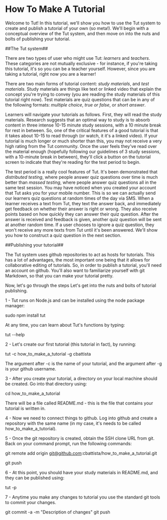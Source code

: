How To Make A Tutorial
============

Welcome to Tut! In this tutorial, we'll show you how to use the Tut system to create and publish a tutorial of your own (so meta!).  We'll begin with a conceptual overview of the Tut system, and then move on into the nuts and bolts of publishing your tutorial.

##The Tut system##

There are two types of user who might use Tut:  _learners_ and _teachers_.  These categories are not mutually exclusive - for instance, if you're taking this tutorial, it's so you can be a teacher yourself.  However, since you are taking a tutorial, right now you are a learner!

There are two main forms of tutorial content:  _study materials_, and _test materials_.  Study materials are things like text or linked video that explain the concept you're trying to convey (you are reading the study materials of this tutorial right now).  Test materials are quiz questions that can be in any of the following formats:  _multiple choice_, _true or false_, or _short answer_.

Learners will navigate your tutorials as follows.  First, they will read the study materials.  Research suggests that an optimal way to study is to absorb content in three intense 10-15 minute study sessions, with a 10 minute break for rest in between.  So, one of the critical features of a good tutorial is that it takes about 10-15 to read through (or watch, it it's a linked video).  If your tutorial is much longer or much shorter than this, you may not receive a very high rating from the Tut community.  Once the user feels they've read over the material enough (hopefully following our guidelines of 3 study sessions, with a 10-minute break in between), they'll click a button on the tutorial screen to indicate that they're reading for the test period to begin.

The test period is a really cool features of Tut.  It's been demonstrated that _distributed testing_, where people answer quiz questions over time is much better than _massed testing_, where people answer quiz questions all in the same test session.  You may have noticed when you created your account that Tut asks you for your mobile number.  This is so we can actually send our learners quiz questions at random times of the day via SMS.   When a learner receives a text from Tut, they text the answer back, and immediately get feedback on whether their answer is right or wrong.  They also receive points based on how quickly they can answer their quiz question.  After the answer is received and feedback is given, another quiz question will be sent at another random time.  If a user chooses to ignore a quiz question, they won't receive any more texts from Tut until it's been answered.  We'll show you how to construct a quiz question in the next section.

##Publishing your tutorial##

The Tut system uses github repositories to act as hosts for tutorials.  This has a lot of advantages, the most important one being that it allows for collaborative editing of tutorials.  So, in order to publish a tutorial, you'll need an account on github.  You'll also want to familiarize yourself with git Markdown, so that you can make your tutorial pretty.

Now, let's go through the steps Let's get into the nuts and bolts of tutorial publishing.  

1 - Tut runs on Node.js and can be installed using the node package manager:

sudo npm install tut

At any time, you can learn about Tut's functions by typing:

tut --help

2 - Let's create our first tutorial (this tutorial in fact), by running:

tut -c how_to_make_a_tutorial -g cbattista

The argument after -c is the name of your tutorial, and the argument after -g is your github username.  

3 - After you create your tutorial, a directory on your local machine should be created.  Go into that directory using:

cd how_to_make_a_tutorial

There will be a file called README.md - this is the file that contains your tutorial is written in.

4 - Now we need to connect things to github.  Log into github and create a repository with the same name (in my case, it's needs to be called how_to_make_a_tutorial).

5 - Once the git repository is created, obtain the SSH clone URL from git.  Back on your command prompt, run the following commands:

git remote add origin git@github.com:cbattista/how_to_make_a_tutorial.git

git push

6 - At this point, you should have your study materials in README.md, and they can be published using:

tut -p

7 - Anytime you make any changes to tutorial you use the standard git tools to commit your changes.

git commit -a -m "Description of changes"
git push
